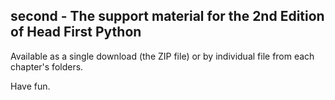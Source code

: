 ## second - The support material for the 2nd Edition of Head First Python

Available as a single download (the ZIP file) or by individual file from each chapter's folders.

Have fun.
